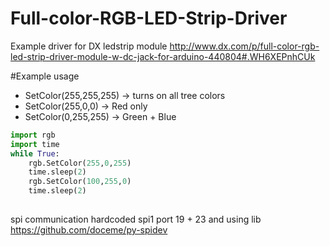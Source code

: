 # Full-color-RGB-LED-Strip-Driver
Example driver for DX ledstrip module
http://www.dx.com/p/full-color-rgb-led-strip-driver-module-w-dc-jack-for-arduino-440804#.WH6XEPnhCUk



#Example usage
* SetColor(255,255,255)  -> turns on all tree colors
* SetColor(255,0,0) -> Red only
* SetColor(0,255,255) -> Green + Blue

```python
import rgb
import time
while True:
	rgb.SetColor(255,0,255)
	time.sleep(2)
	rgb.SetColor(100,255,0)
	time.sleep(2)
	
```


spi communication hardcoded spi1  port 19 + 23 and using lib
https://github.com/doceme/py-spidev
